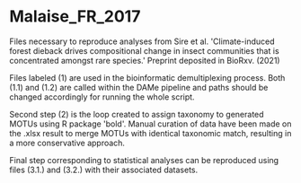 # Malaise_FR_2017
Files necessary to reproduce analyses from Sire et al. 'Climate-induced forest dieback drives compositional change in insect communities that is concentrated amongst rare species.' Preprint deposited in BioRxv. (2021)

Files labeled (1) are used in the bioinformatic demultiplexing process. Both (1.1) and (1.2) are called within the DAMe pipeline and paths should be changed accordingly for running the whole script.

Second step (2) is the loop created to assign taxonomy to generated MOTUs using R package 'bold'. Manual curation of data have been made on the .xlsx result to merge MOTUs with identical taxonomic match, resulting in a more conservative approach.

Final step corresponding to statistical analyses can be reproduced using files (3.1.) and (3.2.) with their associated datasets.
